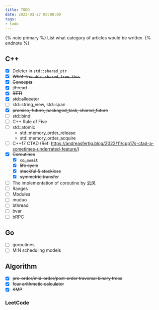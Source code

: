 ```yaml
---
title: TODO
date: 2023-03-27 00:00:00
tags:
- todo
---
```


{% note primary %}
List what category of articles would be written.
{% endnote %}

## C++

- [x] ~~Deleter in `std::shared_ptr`~~
- [x] ~~What is `enable_shared_from_this`~~
- [x] ~~Concepts~~
- [x] ~~jthread~~
- [x] ~~RTTI~~
- [x] ~~std::allocator~~
- [ ] std::string_view, std::span
- [x] ~~promise, future, packaged_task, shared_future~~
- [ ] std::bind
- [ ] C++ Rule of Five
- [ ] std::atomic
  - std::memory_order_release
  - std::memory_order_acquire
- [ ] C++17 CTAD (Ref: <https://andreasfertig.blog/2022/11/cpp17s-ctad-a-sometimes-underrated-feature/>)
- [x] ~~Coroutines~~
  - [x] ~~`co_await`~~
  - [x] ~~life cycle~~
  - [x] ~~stackful & stackless~~
  - [x] ~~symmetric transfer~~
- [ ] The implementation of coroutine by 云风
- [ ] Ranges
- [ ] Modules
- [ ] muduo
- [ ] bthread
- [ ] bvar
- [ ] bRPC

## Go

- [ ] goroutines
- [ ] M:N scheduling models

## Algorithm

- [x] ~~pre-order/mid-order/post-order traversal binary trees~~
- [x] ~~four arithmetic calculator~~
- [x] ~~KMP~~

### LeetCode
